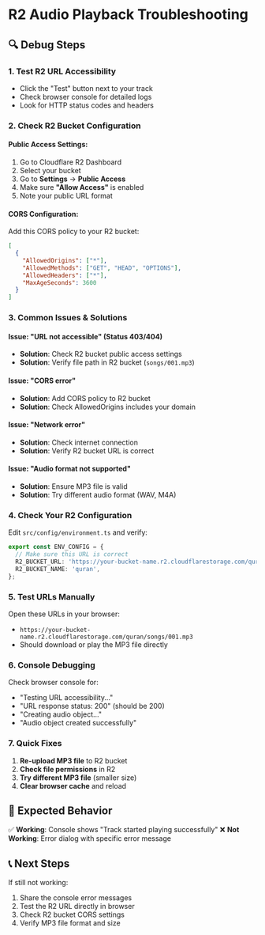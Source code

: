 # R2 Audio Playback Troubleshooting

## 🔍 **Debug Steps**

### 1. **Test R2 URL Accessibility**
- Click the "Test" button next to your track
- Check browser console for detailed logs
- Look for HTTP status codes and headers

### 2. **Check R2 Bucket Configuration**

#### **Public Access Settings:**
1. Go to Cloudflare R2 Dashboard
2. Select your bucket
3. Go to **Settings** → **Public Access**
4. Make sure **"Allow Access"** is enabled
5. Note your public URL format

#### **CORS Configuration:**
Add this CORS policy to your R2 bucket:

```json
[
  {
    "AllowedOrigins": ["*"],
    "AllowedMethods": ["GET", "HEAD", "OPTIONS"],
    "AllowedHeaders": ["*"],
    "MaxAgeSeconds": 3600
  }
]
```

### 3. **Common Issues & Solutions**

#### **Issue: "URL not accessible" (Status 403/404)**
- **Solution**: Check R2 bucket public access settings
- **Solution**: Verify file path in R2 bucket (`songs/001.mp3`)

#### **Issue: "CORS error"**
- **Solution**: Add CORS policy to R2 bucket
- **Solution**: Check AllowedOrigins includes your domain

#### **Issue: "Network error"**
- **Solution**: Check internet connection
- **Solution**: Verify R2 bucket URL is correct

#### **Issue: "Audio format not supported"**
- **Solution**: Ensure MP3 file is valid
- **Solution**: Try different audio format (WAV, M4A)

### 4. **Check Your R2 Configuration**

Edit `src/config/environment.ts` and verify:

```typescript
export const ENV_CONFIG = {
  // Make sure this URL is correct
  R2_BUCKET_URL: 'https://your-bucket-name.r2.cloudflarestorage.com/quran',
  R2_BUCKET_NAME: 'quran',
};
```

### 5. **Test URLs Manually**

Open these URLs in your browser:
- `https://your-bucket-name.r2.cloudflarestorage.com/quran/songs/001.mp3`
- Should download or play the MP3 file directly

### 6. **Console Debugging**

Check browser console for:
- "Testing URL accessibility..."
- "URL response status: 200" (should be 200)
- "Creating audio object..."
- "Audio object created successfully"

### 7. **Quick Fixes**

1. **Re-upload MP3 file** to R2 bucket
2. **Check file permissions** in R2
3. **Try different MP3 file** (smaller size)
4. **Clear browser cache** and reload

## 🎯 **Expected Behavior**

✅ **Working**: Console shows "Track started playing successfully"
❌ **Not Working**: Error dialog with specific error message

## 📞 **Next Steps**

If still not working:
1. Share the console error messages
2. Test the R2 URL directly in browser
3. Check R2 bucket CORS settings
4. Verify MP3 file format and size
